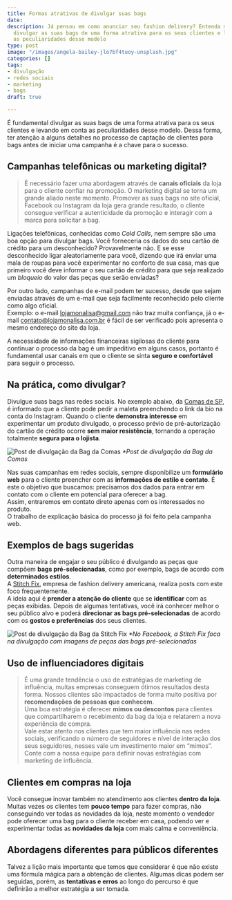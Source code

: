 ```yaml
---
title: Formas atrativas de divulgar suas bags
date: 
description: Já pensou em como anunciar seu fashion delivery? Entenda mais sobre como
  divulgar as suas bags de uma forma atrativa para os seus clientes e levando em conta
  as peculiaridades desse modelo
type: post
image: "/images/angela-bailey-jlo7bf4tuoy-unsplash.jpg"
categories: []
tags:
- divulgação
- redes sociais
- marketing
- bags
draft: true

---
```

É fundamental divulgar as suas bags de uma forma atrativa para os seus clientes e levando em conta as peculiaridades desse modelo. Dessa forma, ter atenção a alguns detalhes no processo de captação de clientes para bags antes de iniciar uma campanha é a chave para o sucesso.

## Campanhas telefônicas ou marketing digital?

> É necessário fazer uma abordagem através de **canais oficiais** da loja para o cliente confiar na promoção. O marketing digital se torna um grande aliado neste momento. Promover as suas bags no site oficial, Facebook ou Instagram da loja gera grande resultado, o cliente consegue verificar a autenticidade da promoção e interagir com a marca para solicitar a bag.

Ligações telefônicas, conhecidas como _Cold Calls_, nem sempre são uma boa opção para divulgar bags. Você forneceria os dados do seu cartão de crédito para um desconhecido? Provavelmente não. E se esse desconhecido ligar aleatoriamente para você, dizendo que irá enviar uma mala de roupas para você experimentar no conforto de sua casa, mas que primeiro você deve informar o seu cartão de crédito para que seja realizado um _bloqueio_ do valor das peças que serão enviadas?

Por outro lado, campanhas de e-mail podem ter sucesso, desde que sejam enviadas através de um e-mail que seja facilmente reconhecido pelo cliente como algo oficial.  
Exemplo: o e-mail lojamonalisa@gmail.com não traz muita confiança, já o e-mail contato@lojamonalisa.com.br é fácil de ser verificado pois apresenta o mesmo endereço do site da loja.

A necessidade de informações financeiras sigilosas do cliente para continuar o processo da bag é um impeditivo em alguns casos, portanto é fundamental usar canais em que o cliente se sinta **seguro e confortável** para seguir o processo.

## Na prática, como divulgar?

Divulgue suas bags nas redes sociais. No exemplo abaixo, da [Comas de SP](https://comas.com.br/), é informado que a cliente pode pedir a maleta preenchendo o link da bio na conta do Instagram. Quando o cliente **demonstra interesse** em experimentar um produto divulgado, o processo prévio de pré-autorização do cartão de crédito ocorre **sem maior resistência**, tornando a operação totalmente **segura para o lojista**.

![Post de divulgação da Bag da Comas](https://www.portalfashiondelivery.com.br/img/conteudo/comasbag.png) _*Post de divulgação da Bag da Comas_

Nas suas campanhas em redes sociais, sempre disponibilize um **formulário web** para o cliente preencher com as **informações de estilo e contato**. É este o objetivo que buscamos: precisamos dos dados para entrar em contato com o cliente em potencial para oferecer a bag.  
Assim, entraremos em contato direto apenas com os interessados no produto.  
O trabalho de explicação básica do processo já foi feito pela campanha web.

## Exemplos de bags sugeridas

Outra maneira de engajar o seu público é divulgando as peças que compõem **bags pré-selecionadas**, como por exemplo, bags de acordo com **determinados estilos**.  
A [Stitch Fix](https://www.stitchfix.com/), empresa de fashion delivery americana, realiza posts com este foco frequentemente.  
A ideia aqui é **prender a atenção do cliente** que se **identificar** com as peças exibidas. Depois de algumas tentativas, você irá conhecer melhor o seu público alvo e poderá **direcionar as bags pré-selecionadas** de acordo com os **gostos e preferências** dos seus clientes.

![Post de divulgação da Bag da Stitch Fix](https://www.portalfashiondelivery.com.br/img/conteudo/baginsta2.png) _*No Facebook, a Stitch Fix foca na divulgação com imagens de peças das bags pré-selecionadas_

## Uso de influenciadores digitais

> É uma grande tendência o uso de estratégias de marketing de influência, muitas empresas conseguem ótimos resultados desta forma. Nossos clientes são impactados de forma muito positiva por **recomendações de pessoas que conhecem**.  
> Uma boa estratégia é oferecer **mimos ou descontos** para clientes que compartilharem o recebimento da bag da loja e relatarem a nova experiência de compra.  
> Vale estar atento nos clientes que tem maior influência nas redes sociais, verificando o número de seguidores e nível de interação dos seus seguidores, nesses vale um investimento maior em “mimos”.  
> Conte com a nossa equipe para definir novas estratégias com marketing de influência.

## Clientes em compras na loja

Você consegue inovar também no atendimento aos clientes **dentro da loja**. Muitas vezes os clientes tem **pouco tempo** para fazer compras, não conseguindo ver todas as novidades da loja, neste momento o vendedor pode oferecer uma bag para o cliente receber em casa, podendo ver e experimentar todas as **novidades da loja** com mais calma e conveniência.

## Abordagens diferentes para públicos diferentes

Talvez a lição mais importante que temos que considerar é que não existe uma fórmula mágica para a obtenção de clientes. Algumas dicas podem ser seguidas, porém, as **tentativas e erros** ao longo do percurso é que definirão a melhor estratégia a ser tomada.